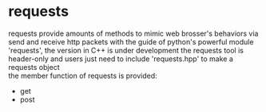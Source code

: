 # requests

requests provide amounts of methods to mimic web brosser's behaviors via send and receive http packets
with the guide of python's powerful module 'requests', the version in C++ is under development
the requests tool is header-only and users just need to include 'requests.hpp' to  make a requests object  
the member function of requests is provided:
- get
- post 